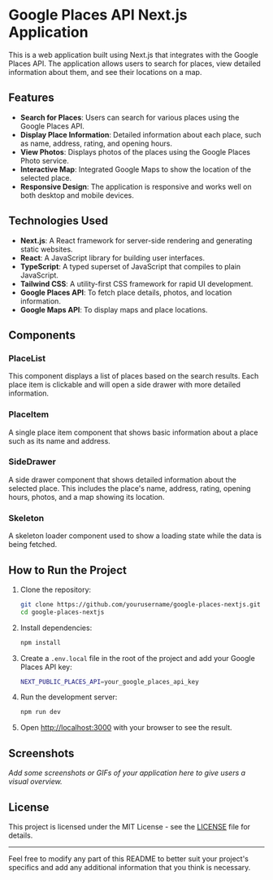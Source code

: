 # Google Places API Next.js Application

This is a web application built using Next.js that integrates with the Google Places API. The application allows users to search for places, view detailed information about them, and see their locations on a map.

## Features

- **Search for Places**: Users can search for various places using the Google Places API.
- **Display Place Information**: Detailed information about each place, such as name, address, rating, and opening hours.
- **View Photos**: Displays photos of the places using the Google Places Photo service.
- **Interactive Map**: Integrated Google Maps to show the location of the selected place.
- **Responsive Design**: The application is responsive and works well on both desktop and mobile devices.

## Technologies Used

- **Next.js**: A React framework for server-side rendering and generating static websites.
- **React**: A JavaScript library for building user interfaces.
- **TypeScript**: A typed superset of JavaScript that compiles to plain JavaScript.
- **Tailwind CSS**: A utility-first CSS framework for rapid UI development.
- **Google Places API**: To fetch place details, photos, and location information.
- **Google Maps API**: To display maps and place locations.

## Components

### PlaceList

This component displays a list of places based on the search results. Each place item is clickable and will open a side drawer with more detailed information.

### PlaceItem

A single place item component that shows basic information about a place such as its name and address.

### SideDrawer

A side drawer component that shows detailed information about the selected place. This includes the place's name, address, rating, opening hours, photos, and a map showing its location.

### Skeleton

A skeleton loader component used to show a loading state while the data is being fetched.

## How to Run the Project

1. Clone the repository:
    ```bash
    git clone https://github.com/yourusername/google-places-nextjs.git
    cd google-places-nextjs
    ```

2. Install dependencies:
    ```bash
    npm install
    ```

3. Create a `.env.local` file in the root of the project and add your Google Places API key:
    ```bash
    NEXT_PUBLIC_PLACES_API=your_google_places_api_key
    ```

4. Run the development server:
    ```bash
    npm run dev
    ```

5. Open [http://localhost:3000](http://localhost:3000) with your browser to see the result.

## Screenshots

_Add some screenshots or GIFs of your application here to give users a visual overview._

## License

This project is licensed under the MIT License - see the [LICENSE](LICENSE) file for details.

---

Feel free to modify any part of this README to better suit your project's specifics and add any additional information that you think is necessary.
